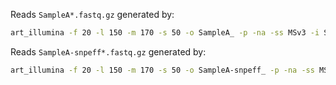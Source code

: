 Reads `SampleA*.fastq.gz` generated by:

```bash
art_illumina -f 20 -l 150 -m 170 -s 50 -o SampleA_ -p -na -ss MSv3 -i SampleA.fasta
```

Reads `SampleA-snpeff*.fastq.gz` generated by:

```bash
art_illumina -f 20 -l 150 -m 170 -s 50 -o SampleA-snpeff_ -p -na -ss MSv3 -i SampleA-snpeff.fasta
```

